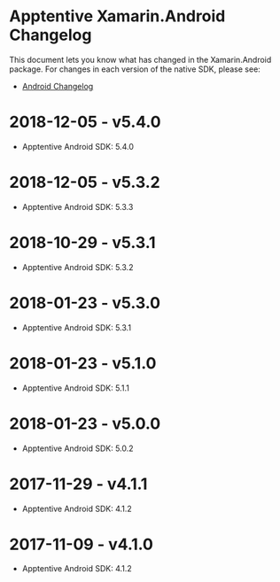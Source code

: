 # Apptentive Xamarin.Android Changelog

This document lets you know what has changed in the Xamarin.Android package. For changes in each version of the native SDK, please see:

- [Android Changelog](https://github.com/apptentive/apptentive-android/blob/master/CHANGELOG.md)

# 2018-12-05 - v5.4.0

- Apptentive Android SDK: 5.4.0

# 2018-12-05 - v5.3.2

- Apptentive Android SDK: 5.3.3

# 2018-10-29 - v5.3.1

- Apptentive Android SDK: 5.3.2

# 2018-01-23 - v5.3.0

- Apptentive Android SDK: 5.3.1

# 2018-01-23 - v5.1.0

- Apptentive Android SDK: 5.1.1

# 2018-01-23 - v5.0.0

- Apptentive Android SDK: 5.0.2

# 2017-11-29 - v4.1.1

- Apptentive Android SDK: 4.1.2

# 2017-11-09 - v4.1.0

- Apptentive Android SDK: 4.1.2
